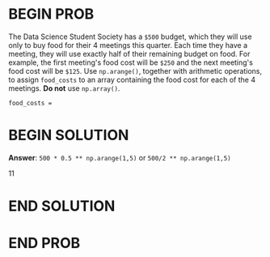 # BEGIN PROB

The Data Science Student Society has a `$500` budget, which they will
use only to buy food for their 4 meetings this quarter. Each time they
have a meeting, they will use exactly half of their remaining budget on
food. For example, the first meeting's food cost will be `$250` and the
next meeting's food cost will be `$125`. Use `np.arange()`, together
with arithmetic operations, to assign `food_costs` to an array
containing the food cost for each of the 4 meetings. **Do not** use
`np.array()`.

`food_costs = `

# BEGIN SOLUTION

**Answer**: 
`500 * 0.5 ** np.arange(1,5)`
or 
`500/2 ** np.arange(1,5)`

<average>11</average>

# END SOLUTION

# END PROB